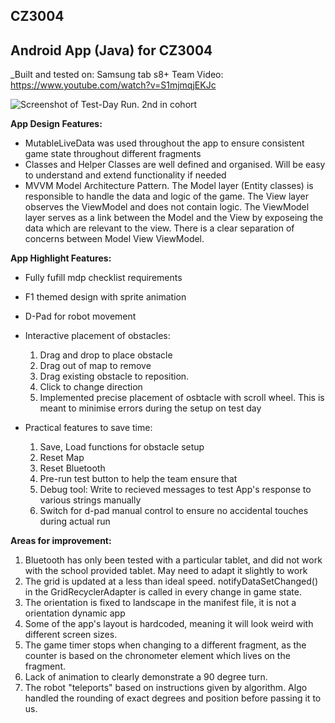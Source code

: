 ## CZ3004
## Android App (Java) for CZ3004

_Built and tested on: Samsung tab s8+
Team Video: https://www.youtube.com/watch?v=S1mjmqjEKJc

![Screenshot of Test-Day Run. 2nd in cohort](https://github.com/JunK4i/CZ3004-MDP-Android-App/blob/main/Competition%20ss.jpeg)

**App Design Features:**
  - MutableLiveData was used throughout the app to ensure consistent game state throughout different fragments
  - Classes and Helper Classes are well defined and organised. Will be easy to understand and extend functionality if needed 
  - MVVM Model Architecture Pattern. The Model layer (Entity classes) is responsible to handle the data and logic of the game. The View layer observes the ViewModel and does not contain logic. The ViewModel layer serves as a link between the Model and the View by exposeing the data which are relevant to the view. There is a clear separation of concerns between Model View ViewModel.
  
**App Highlight Features:**
  - Fully fufill mdp checklist requirements
  
  - F1 themed design with sprite animation
  
  - D-Pad for robot movement
  
  - Interactive placement of obstacles:
    1. Drag and drop to place obstacle
    2. Drag out of map to remove
    3. Drag existing obstacle to reposition. 
    4. Click to change direction
    5. Implemented precise placement of osbtacle with scroll wheel. This is meant to minimise errors during the setup on test day
  
  - Practical features to save time:
    1. Save, Load functions for obstacle setup
    2. Reset Map
    3. Reset Bluetooth
    4. Pre-run test button to help the team ensure that 
    5. Debug tool: Write to recieved messages to test App's response to various strings manually
    6. Switch for d-pad manual control to ensure no accidental touches during actual run
    
**Areas for improvement:**
  1. Bluetooth has only been tested with a particular tablet, and did not work with the school provided tablet. May need to adapt it slightly to work
  2. The grid is updated at a less than ideal speed. notifyDataSetChanged() in the GridRecyclerAdapter is called in every change in game state. 
  3. The orientation is fixed to landscape in the manifest file, it is not a orientation dynamic app
  4. Some of the app's layout is hardcoded, meaning it will look weird with different screen sizes.
  5. The game timer stops when changing to a different fragment, as the counter is based on the chronometer element which lives on the fragment.
  6. Lack of animation to clearly demonstrate a 90 degree turn. 
  7. The robot "teleports" based on instructions given by algorithm. Algo handled the rounding of exact degrees and position before passing it to us. 
    
    
    
   
  
